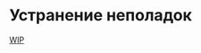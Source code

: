 # Устранение неполадок

[WIP](../_wip_banner.part.md ':include')

<!-- // code: language=markdown insertSpaces=true tabSize=2 -->
